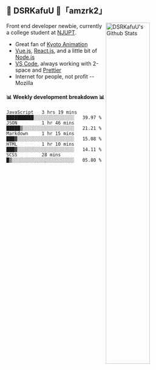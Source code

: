 ## 🍥 DSRKafuU 🍥「amzrk2」

<img align="right" alt="DSRKafuU's Github Stats" width="48%" src="https://github-readme-stats.vercel.app/api?username=amzrk2&count_private=true&show_icons=true&title_color=7793cc&icon_color=7793cc&text_color=595858&bg_color=ffffff" />

Front end developer newbie, currently a college student at [NJUPT](https://www.njupt.edu.cn).

- Great fan of [Kyoto Animation](https://www.kyotoanimation.co.jp)
- [Vue.js](https://vuejs.org), [React.js](https://reactjs.org), and a little bit of [Node.js](https://nodejs.org)
- [VS Code](https://code.visualstudio.com), always working with 2-space and [Prettier](https://prettier.io)
- Internet for people, not profit -- Mozilla

#### :bar_chart: Weekly development breakdown :bar_chart:

<!--START_SECTION:waka-->
```text
JavaScript   3 hrs 19 mins   ██████████░░░░░░░░░░░░░░░   39.97 % 
JSON         1 hr 46 mins    █████▒░░░░░░░░░░░░░░░░░░░   21.21 % 
Markdown     1 hr 15 mins    ███▓░░░░░░░░░░░░░░░░░░░░░   15.08 % 
HTML         1 hr 10 mins    ███▓░░░░░░░░░░░░░░░░░░░░░   14.11 % 
SCSS         28 mins         █▒░░░░░░░░░░░░░░░░░░░░░░░   05.80 % 
```
<!--END_SECTION:waka-->

